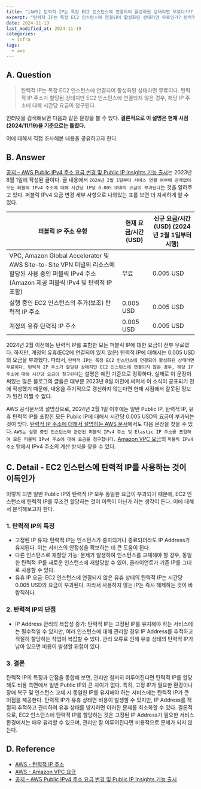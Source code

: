 ```yaml
---
title: "[AWS] 탄력적 IP는 특정 EC2 인스턴스에 연결되어 활성화된 상태라면 무료다??? - WRONG"
excerpt: "탄력적 IP는 특정 EC2 인스턴스에 연결되어 활성화된 상태라면 무료인가? 탄력적 IP의 바뀐 요금 부과 정책은? EC2 인스턴스에 탄력적 IP를 사용하는 것이 이득인가?"
date: 2024-11-19
last_modified_at: 2024-11-19
categories:
  - infra
tags:
  - aws
---
```


## A. Question

> 탄력적 IP는 특정 EC2 인스턴스에 연결되어 활성화된 상태라면 무료이다. 탄력적 IP 주소가 할당된 상태지만 EC2 인스턴스에 연결되지 않은 경우, 해당 IP 주소에 대해 시간당 요금이 청구된다.

인터넷을 검색해보면 다음과 같은 문장을 볼 수 있다. **결론적으로 이 설명은 현재 시점(2024/11/19)을 기준으로는 틀렸다.**

이에 대해서 직접 조사해본 내용을 공유하고자 한다.

## B. Answer

[공지 – AWS Public IPv4 주소 요금 변경 및 Public IP Insights 기능 출시](https://aws.amazon.com/ko/blogs/korea/new-aws-public-ipv4-address-charge-public-ip-insights/)는 2023년 8월 1일에 작성된 글이다. 글 내용에서 `2024년 2월 1일부터 서비스 연결 여부에 관계없이 모든 퍼블릭 IPv4 주소에 대해 시간당 IP당 0.005 USD의 요금이 부과된다`는 것을 알려주고 있다. 퍼블릭 IPv4 요금 변경 세부 사항으로 나와있는 표를 보면 더 자세하게 알 수 있다.

| 퍼블릭 IP 주소 유형 | 현재 요금/시간(USD) | 신규 요금/시간(USD) (2024년 2월 1일부터 시행) |
|----------------------|---------------------|-----------------------------------------|
| VPC, Amazon Global Accelerator 및 AWS Site-to-Site VPN 터널의 리소스에 할당된 사용 중인 퍼블릭 IPv4 주소(Amazon 제공 퍼블릭 IPv4 및 탄력적 IP 포함) | 무료 | 0.005 USD |
| 실행 중인 EC2 인스턴스의 추가(보조) 탄력적 IP 주소 | 0.005 USD | 0.005 USD |
| 계정의 유휴 탄력적 IP 주소 | 0.005 USD | 0.005 USD |

2024년 2월 이전에는 탄력적 IP를 포함한 모든 퍼블릭 IP에 대한 요금이 전부 무료였다. 하지만, 계정의 유휴(EC2에 연결되어 있지 않은) 탄력적 IP에 대해서는 0.005 USD의 요금을 부과했다. 따라서, `탄력적 IP는 특정 EC2 인스턴스에 연결되어 활성화된 상태라면 무료이다. 탄력적 IP 주소가 할당된 상태지만 EC2 인스턴스에 연결되지 않은 경우, 해당 IP 주소에 대해 시간당 요금이 청구된다`는 설명은 예전 기준으로 정확하다. 실제로 이 문장이 써있는 많은 블로그의 글들은 대부분 2023년 8월 이전에 써져서 이 소식이 공표되기 전에 작성했기 때문에, 내용을 주기적으로 갱신하지 않는다면 현재 시점에서 잘못된 정보가 된건 어쩔 수 없다.

AWS 공식문서의 설명상으로, 2024년 2월 1일 이후에는 일반 Public IP, 탄력적 IP, 유휴 탄력적 IP를 포함한 모든 Public IP에 대해서 시간당 0.005 USD의 요금이 부과되는 것이 맞다. [탄력적 IP 주소에 대해서 설명하는 AWS 문서](https://docs.aws.amazon.com/AWSEC2/latest/UserGuide/elastic-ip-addresses-eip.html#eip-pricing)에서도 다음 문장을 찾을 수 있다. `AWS는 실행 중인 인스턴스와 관련된 퍼블릭 IPv4 주소 및 Elastic IP 주소를 포함하여 모든 퍼블릭 IPv4 주소에 대해 요금을 청구합니다.` [Amazon VPC 요금](https://aws.amazon.com/ko/vpc/pricing/)의 `퍼블릭 IPv4 주소` 탭에서 IPv4 주소의 계산 방식을 찾을 수 있다.

## C. Detail - EC2 인스턴스에 탄력적 IP를 사용하는 것이 이득인가

이렇게 되면 일반 Public IP와 탄력적 IP 모두 동일한 요금이 부과되기 때문에, EC2 인스턴스에 탄력적 IP를 무조건 할당하는 것이 이득이 아닌가 하는 생각이 든다. 이에 대해서 분석해보고자 한다.

### 1. 탄력적 IP의 특징

* 고정된 IP 유지: 탄력적 IP는 인스턴스가 중지되거나 종료되더라도 IP Address가 유지된다. 이는 서비스의 안정성을 확보하는 데 큰 도움이 된다.
* 다른 인스턴스로 재할당 가능: 문제가 발생하여 인스턴스를 교체해야 할 경우, 동일한 탄력적 IP를 새로운 인스턴스에 재할당할 수 있어, 클라이언트가 기존 IP를 그대로 사용할 수 있다.
* 유휴 IP 요금: EC2 인스턴스에 연결되지 않은 유휴 상태의 탄력적 IP는 시간당 0.005 USD의 요금이 부과된다. 따라서 사용하지 않는 IP는 즉시 해제하는 것이 바람직하다.

### 2. 탄력적 IP의 단점

* IP Address 관리의 복잡성 증가: 탄력적 IP는 고정된 IP를 유지해야 하는 서비스에는 필수적일 수 있지만, 여러 인스턴스에 대해 관리할 경우 IP Address를 추적하고 적절히 할당하는 작업이 복잡할 수 있다. 관리 오류로 인해 유휴 상태의 탄력적 IP가 남아 있으면 비용이 발생할 위험이 있다.

### 3. 결론

탄력적 IP의 특징과 단점을 종합해 보면, 관리만 철저히 이루어진다면 탄력적 IP를 할당해도 비용 측면에서 일반 Public IP와 큰 차이가 없다. 특히, 고정 IP가 필요한 환경이나 장애 복구 및 인스턴스 교체 시 동일한 IP를 유지해야 하는 서비스에는 탄력적 IP가 큰 이점을 제공한다. 탄력적 IP가 유휴 상태면 비용이 발생할 수 있지만, IP Address를 적절히 추적하고 관리하여 유휴 상태를 방지하면 이러한 문제를 최소화할 수 있다. 결론적으로, EC2 인스턴스에 탄력적 IP를 할당하는 것은 고정된 IP Address가 필요한 서비스 환경에서는 매우 유리할 수 있으며, 관리만 잘 이루어진다면 비용적으로 문제가 되지 않는다.

## D. Reference

* [AWS - 탄력적 IP 주소](https://docs.aws.amazon.com/AWSEC2/latest/UserGuide/elastic-ip-addresses-eip.html#eip-pricing)
* [AWS - Amazon VPC 요금](https://aws.amazon.com/ko/vpc/pricing/)
* [공지 – AWS Public IPv4 주소 요금 변경 및 Public IP Insights 기능 출시](https://aws.amazon.com/ko/blogs/korea/new-aws-public-ipv4-address-charge-public-ip-insights/)
